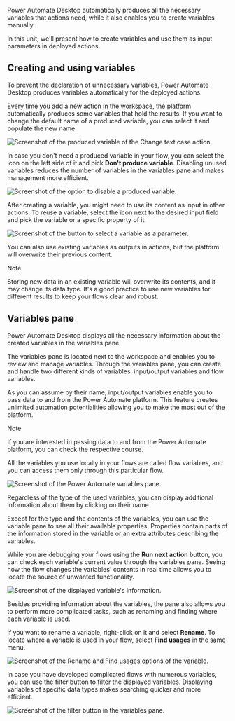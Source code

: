 Power Automate Desktop automatically produces all the necessary variables that actions need, while it also enables you to create variables manually.

In this unit, we'll present how to create variables and use them as input parameters in deployed actions.

## Creating and using variables

To prevent the declaration of unnecessary variables, Power Automate Desktop produces variables automatically for the deployed actions.

Every time you add a new action in the workspace, the platform automatically produces some variables that hold the results. If you want to change the default name of a produced variable, you can select it and populate the new name.  

![Screenshot of the produced variable of the Change text case action.](..\media\produced-variables.png)

In case you don't need a produced variable in your flow, you can select the icon on the left side of it and pick **Don't produce variable**. Disabling unused variables reduces the number of variables in the variables pane and makes management more efficient.

![Screenshot of the option to disable a produced variable.](..\media\disabled-produced-variables.png)

After creating a variable, you might need to use its content as input in other actions. To reuse a variable, select the icon next to the desired input field and pick the variable or a specific property of it.

![Screenshot of the button to select a variable as a parameter.](..\media\select-variable-button.png)

You can also use existing variables as outputs in actions, but the platform will overwrite their previous content.

> [!NOTE]
> Storing new data in an existing variable will overwrite its contents, and it may change its data type. It's a good practice to use new variables for different results to keep your flows clear and robust.

## Variables pane

Power Automate Desktop displays all the necessary information about the created variables in the variables pane.

The variables pane is located next to the workspace and enables you to review and manage variables. Through the variables pane, you can create and handle two different kinds of variables: input/output variables and flow variables.

As you can assume by their name, input/output variables enable you to pass data to and from the Power Automate platform. This feature creates unlimited automation potentialities allowing you to make the most out of the platform.

> [!NOTE]
> If you are interested in passing data to and from the Power Automate platform, you can check the respective course.

All the variables you use locally in your flows are called flow variables, and you can access them only through this particular flow.

![Screenshot of the Power Automate variables pane.](..\media\variables-pane.png)

Regardless of the type of the used variables, you can display additional information about them by clicking on their name.

Except for the type and the contents of the variables, you can use the variable pane to see all their available properties. Properties contain parts of the information stored in the variable or an extra attributes describing the variables.

While you are debugging your flows using the **Run next action** button, you can check each variable's current value through the variables pane. Seeing how the flow changes the variables' contents in real time allows you to locate the source of unwanted functionality.

![Screenshot of the displayed variable's information.](..\media\variable-information.png)

Besides providing information about the variables, the pane also allows you to perform more complicated tasks, such as renaming and finding where each variable is used.

If you want to rename a variable, right-click on it and select **Rename**. To locate where a variable is used in your flow, select **Find usages** in the same menu.

![Screenshot of the Rename and Find usages options of the variable.](..\media\rename-find-usage-variable.png)

In case you have developed complicated flows with numerous variables, you can use the filter button to filter the displayed variables. Displaying variables of specific data types makes searching quicker and more efficient.

![Screenshot of the filter button in the variables pane.](..\media\variables-filter.png)
